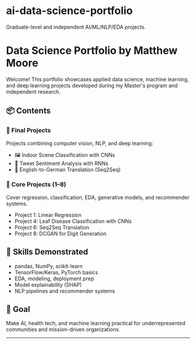 # ai-data-science-portfolio
Graduate-level and independent AI/ML/NLP/EDA projects.

# Data Science Portfolio by Matthew Moore

Welcome! This portfolio showcases applied data science, machine learning, and deep learning projects developed during my Master's program and independent research.

## 📦 Contents

### 🔬 Final Projects
Projects combining computer vision, NLP, and deep learning:
- 🖼️ Indoor Scene Classification with CNNs
- 💬 Tweet Sentiment Analysis with RNNs
- 🔄 English-to-German Translation (Seq2Seq)

### 🧪 Core Projects (1–8)
Cover regression, classification, EDA, generative models, and recommender systems.

- Project 1: Linear Regression
- Project 4: Leaf Disease Classification with CNNs
- Project 6: Seq2Seq Translation
- Project 8: DCGAN for Digit Generation

## 🧠 Skills Demonstrated
- pandas, NumPy, scikit-learn
- TensorFlow/Keras, PyTorch basics
- EDA, modeling, deployment prep
- Model explainability (SHAP)
- NLP pipelines and recommender systems

## 🚀 Goal
Make AI, health tech, and machine learning practical for underrepresented communities and mission-driven organizations.

---
